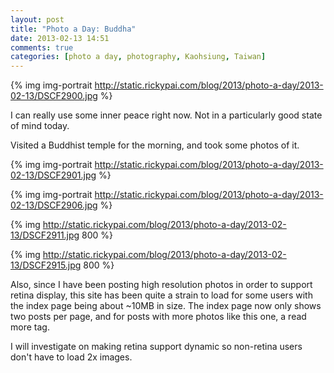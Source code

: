 ```yaml
---
layout: post
title: "Photo a Day: Buddha"
date: 2013-02-13 14:51
comments: true
categories: [photo a day, photography, Kaohsiung, Taiwan]
---
```


{% img img-portrait http://static.rickypai.com/blog/2013/photo-a-day/2013-02-13/DSCF2900.jpg %}

I can really use some inner peace right now. Not in a particularly good state of mind today.

Visited a Buddhist temple for the morning, and took some photos of it.

<!-- more -->

{% img img-portrait http://static.rickypai.com/blog/2013/photo-a-day/2013-02-13/DSCF2901.jpg %}

{% img img-portrait http://static.rickypai.com/blog/2013/photo-a-day/2013-02-13/DSCF2906.jpg %}

{% img http://static.rickypai.com/blog/2013/photo-a-day/2013-02-13/DSCF2911.jpg 800 %}

{% img http://static.rickypai.com/blog/2013/photo-a-day/2013-02-13/DSCF2915.jpg 800 %}

Also, since I have been posting high resolution photos in order to support retina display, this site has been quite a strain to load for some users with the index page being about ~10MB in size. The index page now only shows two posts per page, and for posts with more photos like this one, a read more tag.

I will investigate on making retina support dynamic so non-retina users don't have to load 2x images.